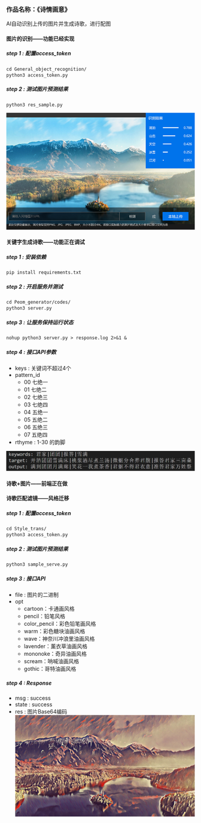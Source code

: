 ### 作品名称：《诗情画意》

AI自动识别上传的图片并生成诗歌，进行配图

#### 图片的识别——功能已经实现

##### step 1 : 配置access_token


```
cd General_object_recognition/
python3 access_token.py
```
##### step 2 : 测试图片预测结果
```
python3 res_sample.py
```

![](./诗歌的识别.png)

#### 关键字生成诗歌——功能正在调试

##### step 1 : 安装依赖


```
pip install requirements.txt
```
##### step 2 : 开启服务并测试
```
cd Peom_generator/codes/
python3 server.py
```

##### step 3 : 让服务保持运行状态
```
nohup python3 server.py > response.log 2>&1 &
```
##### step 4 : 接口API参数
- keys : 关键词不超过4个
- pattern_id
	- 00 七绝一
	- 01 七绝二
	- 02 七绝三
	- 03 七绝四
	- 04 五绝一
	- 05 五绝二
	- 06 五绝三
	- 07 五绝四
- rthyme : 1-30 的韵脚

![image-20210204204603197](./诗歌生成图例.png)

#### 诗歌+图片——前端正在做

#### 诗歌匹配滤镜——风格迁移
##### step 1 : 配置access_token


```
cd Style_trans/
python3 access_token.py
```
##### step 2 : 测试图片预测结果
```
python3 sample_serve.py
```

##### step 3 : 接口API
- file : 图片的二进制
- opt
  - cartoon：卡通画风格
  - pencil：铅笔风格
  - color_pencil：彩色铅笔画风格
  - warm：彩色糖块油画风格
  - wave：神奈川冲浪里油画风格
  - lavender：薰衣草油画风格
  - mononoke：奇异油画风格
  - scream：呐喊油画风格
  - gothic：哥特油画风格

##### step 4 : Response
- msg : success
- state : success
- res : 图片Base64编码
![](./Style_trans/res_img.jpg)